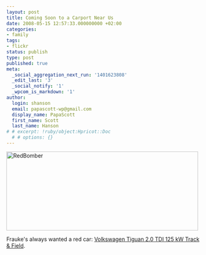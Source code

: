 ```yaml
---
layout: post
title: Coming Soon to a Carport Near Us
date: 2008-05-15 12:57:33.000000000 +02:00
categories:
- family
tags:
- flickr
status: publish
type: post
published: true
meta:
  _social_aggregation_next_run: '1401623808'
  _edit_last: '3'
  _social_notify: '1'
  _wpcom_is_markdown: '1'
author:
  login: shanson
  email: papascott-wp@gmail.com
  display_name: PapaScott
  first_name: Scott
  last_name: Hanson
# # excerpt: !ruby/object:Hpricot::Doc
  # # options: {}
---
```

<p><a href="http://www.flickr.com/photos/51035717986@N01/2494663604" title="View 'RedBomber' on Flickr.com"><img src="https://farm3.static.flickr.com/2235/2494663604_ba144702f7.jpg" alt="RedBomber" border="0" width="500" height="206" /></a></p>
<p>Frauke's always wanted a red car: <a href="http://www.volkswagen.de/vwcms_publish/vwcms/master_public/virtualmaster/de3/modelle/Tiguan/ausstattungslinien/track___field.html">Volkswagen Tiguan 2.0 TDI 125 kW Track &amp; Field</a>.</p>
